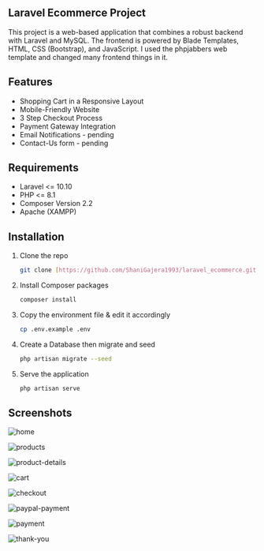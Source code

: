 ## Laravel Ecommerce Project

This project is a web-based application that combines a robust backend with Laravel and MySQL. The frontend is powered by Blade Templates, HTML, CSS (Bootstrap), and JavaScript. I used the phpjabbers web template and changed many frontend things in it.

## Features
- Shopping Cart in a Responsive Layout
- Mobile-Friendly Website
- 3 Step Checkout Process
- Payment Gateway Integration
- Email Notifications - pending
- Contact-Us form - pending

## Requirements 
-   Laravel <= 10.10
-   PHP <= 8.1
-   Composer Version 2.2
-   Apache (XAMPP)

## Installation

1. Clone the repo
   ```sh
   git clone [https://github.com/ShaniGajera1993/laravel_ecommerce.git]
   ```
2. Install Composer packages
   ```sh
   composer install
   ```
3. Copy the environment file & edit it accordingly
   ```sh
   cp .env.example .env
   ```

4. Create a Database then migrate and seed
   ```sh
   php artisan migrate --seed

5. Serve the application
   ```sh
   php artisan serve
   ```

## Screenshots

![home](https://github.com/ShaniGajera1993/laravel_ecommerce/assets/90701592/564fb6ad-9d64-484c-925a-f743ebec30d3)

![products](https://github.com/ShaniGajera1993/laravel_ecommerce/assets/90701592/f7f5d7de-5a6b-4a4b-970b-baab0e0fffc8)

![product-details](https://github.com/ShaniGajera1993/laravel_ecommerce/assets/90701592/f4b085a7-7d8a-48c5-84aa-9f8a5fa30057)

![cart](https://github.com/ShaniGajera1993/laravel_ecommerce/assets/90701592/c656a628-e11b-4aa3-9510-2da71ca78e4b)

![checkout](https://github.com/ShaniGajera1993/laravel_ecommerce/assets/90701592/42b1fc47-dcd6-4979-95f1-d810ec4f1550)

![paypal-payment](https://github.com/ShaniGajera1993/laravel_ecommerce/assets/90701592/b71015c7-e722-4f08-aec2-ddbaeb1a5a10)

![payment](https://github.com/ShaniGajera1993/laravel_ecommerce/assets/90701592/e8825550-5918-4690-a544-e2c336b2c558)

![thank-you](https://github.com/ShaniGajera1993/laravel_ecommerce/assets/90701592/54b50dad-c650-4d83-92f9-1bf3e4458203)
